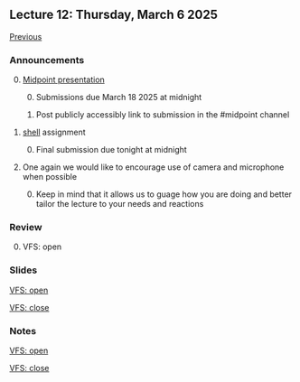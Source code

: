 ## Lecture 12: Thursday, March 6 2025

[Previous](/lectures/L11.md)

### Announcements

0. [Midpoint presentation](/assignments/midpoint.md)

    0. Submissions due March 18 2025 at midnight

    0. Post publicly accessibly link to submission in the #midpoint channel

0. [shell](/assignments/shell.md) assignment

    0. Final submission due tonight at midnight

0. One again we would like to encourage use of camera and microphone when possible

    0. Keep in mind that it allows us to guage how you are doing and better tailor the lecture to your needs and reactions

### Review

0. VFS: open

### Slides

[VFS: open](/slides/open.html)

[VFS: close](/slides/close.html)

### Notes

[VFS: open](/lectures/open.md)

[VFS: close](/lectures/close.md)
